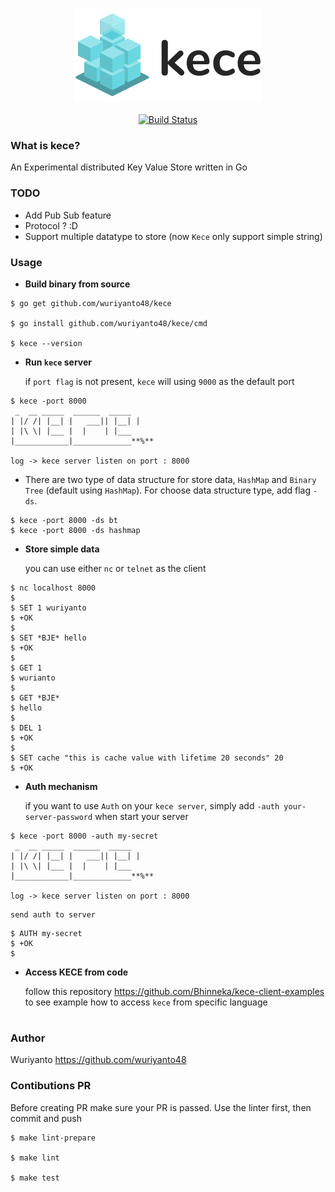 <div align="center">

[<img src="./assets/logo-kece-readme.png" width="300">](https://github.com/wuriyanto48/kece)
<br/><br/>
[![Build Status](https://travis-ci.org/wuriyanto48/kece.svg?branch=master)](https://travis-ci.org/wuriyanto48/kece)
</div>

### What is kece?
An Experimental distributed Key Value Store written in Go


### TODO
- Add Pub Sub feature
- Protocol ? :D
- Support multiple datatype to store (now `Kece` only support simple string)

### Usage
- <b>Build binary from source</b>
```shell
$ go get github.com/wuriyanto48/kece

$ go install github.com/wuriyanto48/kece/cmd

$ kece --version
```

- <b>Run `kece` server</b>

    if `port flag` is not present, `kece` will using `9000` as the default port
```shell
$ kece -port 8000
 _  __ _____  ______  _____
| |/ /| |__| |   ___|| |__| |
| |\ \| |___ |  |    | |___
|____________|_____________**%**

log -> kece server listen on port : 8000
```

- There are two type of data structure for store data, `HashMap` and `Binary Tree` (default using `HashMap`). For choose data structure type, add flag `-ds`.
```shell
$ kece -port 8000 -ds bt
$ kece -port 8000 -ds hashmap
```

- <b>Store simple data</b>

    you can use either `nc` or `telnet` as the client
```shell
$ nc localhost 8000
$
$ SET 1 wuriyanto
$ +OK
$
$ SET *BJE* hello
$ +OK
$
$ GET 1
$ wurianto
$
$ GET *BJE*
$ hello
$
$ DEL 1
$ +OK
$
$ SET cache "this is cache value with lifetime 20 seconds" 20
$ +OK
```

- <b>Auth mechanism</b>

    if you want to use `Auth` on your `kece server`, simply add `-auth your-server-password` when start your server
```shell
$ kece -port 8000 -auth my-secret
 _  __ _____  ______  _____
| |/ /| |__| |   ___|| |__| |
| |\ \| |___ |  |    | |___
|____________|_____________**%**

log -> kece server listen on port : 8000
```

    send auth to server
```shell
$ AUTH my-secret
$ +OK
$
```

- <b>Access KECE from code</b>

    follow this repository https://github.com/Bhinneka/kece-client-examples to see example how to access `kece` from specific language


#

### Author
Wuriyanto https://github.com/wuriyanto48


### Contibutions PR
Before creating PR make sure your PR is passed.
Use the linter first, then commit and push

```
$ make lint-prepare

$ make lint

$ make test
```

